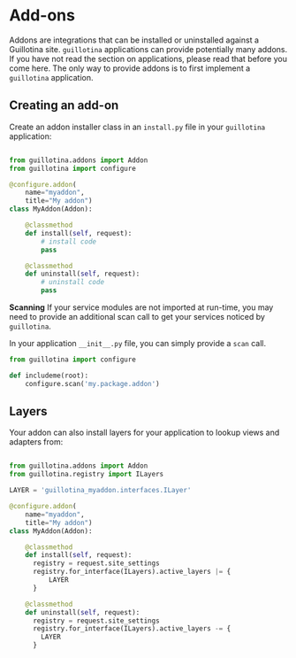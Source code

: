 # Add-ons

Addons are integrations that can be installed or uninstalled against a Guillotina site.
`guillotina` applications can provide potentially many addons. If you have
not read the section on applications, please read that before you come here. The
only way to provide addons is to first implement a `guillotina` application.


## Creating an add-on

Create an addon installer class in an `install.py` file in your `guillotina` application:

```python

from guillotina.addons import Addon
from guillotina import configure

@configure.addon(
    name="myaddon",
    title="My addon")
class MyAddon(Addon):

    @classmethod
    def install(self, request):
        # install code
        pass

    @classmethod
    def uninstall(self, request):
        # uninstall code
        pass
```

**Scanning**
If your service modules are not imported at run-time, you may need to provide an
additional scan call to get your services noticed by `guillotina`.

In your application `__init__.py` file, you can simply provide a `scan` call.

```python
from guillotina import configure

def includeme(root):
    configure.scan('my.package.addon')
```


## Layers

Your addon can also install layers for your application to lookup views and adapters
from:

```python

from guillotina.addons import Addon
from guillotina.registry import ILayers

LAYER = 'guillotina_myaddon.interfaces.ILayer'

@configure.addon(
    name="myaddon",
    title="My addon")
class MyAddon(Addon):

    @classmethod
    def install(self, request):
      registry = request.site_settings
      registry.for_interface(ILayers).active_layers |= {
          LAYER
      }

    @classmethod
    def uninstall(self, request):
      registry = request.site_settings
      registry.for_interface(ILayers).active_layers -= {
        LAYER
      }
```
